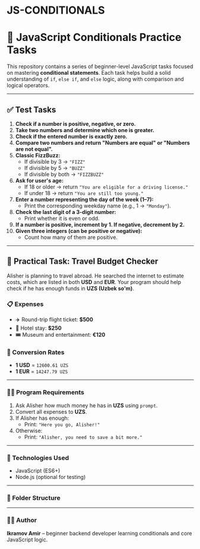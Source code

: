 # JS-CONDITIONALS

# 🧠 JavaScript Conditionals Practice Tasks

This repository contains a series of beginner-level JavaScript tasks focused on mastering **conditional statements**. Each task helps build a solid understanding of `if`, `else if`, and `else` logic, along with comparison and logical operators.

---

## ✅ Test Tasks

1. **Check if a number is positive, negative, or zero.**
2. **Take two numbers and determine which one is greater.**
3. **Check if the entered number is exactly zero.**
4. **Compare two numbers and return "Numbers are equal" or "Numbers are not equal".**
5. **Classic FizzBuzz:**
   - If divisible by 3 → `"FIZZ"`
   - If divisible by 5 → `"BUZZ"`
   - If divisible by both → `"FIZZBUZZ"`
6. **Ask for user's age:**
   - If 18 or older → return `"You are eligible for a driving license."`
   - If under 18 → return `"You are still too young."`
7. **Enter a number representing the day of the week (1–7):**
   - Print the corresponding weekday name (e.g., 1 → `"Monday"`).
8. **Check the last digit of a 3-digit number:**
   - Print whether it is even or odd.
9. **If a number is positive, increment by 1. If negative, decrement by 2.**
10. **Given three integers (can be positive or negative):**
    - Count how many of them are positive.

---

## 💸 Practical Task: Travel Budget Checker

Alisher is planning to travel abroad. He searched the internet to estimate costs, which are listed in both **USD** and **EUR**. Your program should help check if he has enough funds in **UZS (Uzbek so'm)**.

### 📋 Expenses

- ✈️ Round-trip flight ticket: **$500**
- 🏨 Hotel stay: **$250**
- 🎟️ Museum and entertainment: **€120**

### 💱 Conversion Rates

- **1 USD** = `12600.61 UZS`  
- **1 EUR** = `14247.79 UZS`

---

### 🧑‍💻 Program Requirements

1. Ask Alisher how much money he has in **UZS** using `prompt`.
2. Convert all expenses to **UZS**.
3. If Alisher has enough:
   - Print: `"Here you go, Alisher!"`
4. Otherwise:
   - Print: `"Alisher, you need to save a bit more."`

---

### 🚀 Technologies Used

- JavaScript (ES6+)
- Node.js (optional for testing)

---

### 📂 Folder Structure


---

### 🧑‍🎓 Author

**Ikramov Amir** – beginner backend developer learning conditionals and core JavaScript logic.
